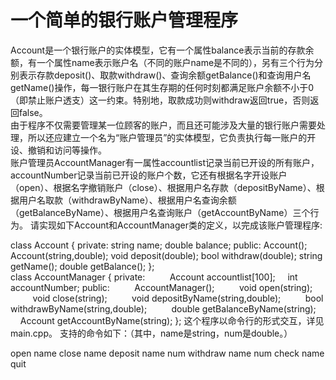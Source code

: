 # 一个简单的银行账户管理程序
Account是一个银行账户的实体模型，它有一个属性balance表示当前的存款余额，有一个属性name表示账户名（不同的账户name是不同的），另有三个行为分别表示存款deposit()、取款withdraw()、查询余额getBalance()和查询用户名getName()操作，每一银行账户在其生存期的任何时刻都满足账户余额不小于0（即禁止账户透支）这一约束。特别地，取款成功则withdraw返回true，否则返回false。  
由于程序不仅需要管理某一位顾客的账户，而且还可能涉及大量的银行账户需要处理，所以还应建立一个名为“账户管理员”的实体模型，它负责执行每一账户的开设、撤销和访问等操作。  
账户管理员AccountManager有一属性accountlist记录当前已开设的所有账户，accountNumber记录当前已开设的账户个数，它还有根据名字开设账户（open）、根据名字撤销账户（close）、根据用户名存款（depositByName）、根据用户名取款（withdrawByName）、根据用户名查询余额（getBalanceByName）、根据用户名查询账户（getAccountByName）三个行为。 请实现如下Account和AccountManager类的定义，以完成该账户管理程序:  
  
class Account
{
private:
  string name;
  double balance;
public:
  Account();
  Account(string,double);
  void deposit(double);
  bool withdraw(double);
  string getName();
  double getBalance();
};  
class AccountManager
{
private:
&nbsp;&nbsp;&nbsp;&nbsp;&nbsp;&nbsp;&nbsp;&nbsp; Account accountlist[100];
&nbsp;&nbsp;&nbsp;      int accountNumber;
public:
&nbsp;&nbsp;&nbsp;&nbsp;&nbsp;&nbsp;&nbsp;&nbsp; AccountManager();
&nbsp;&nbsp;&nbsp;&nbsp;&nbsp;&nbsp;&nbsp;&nbsp; void open(string);
&nbsp;&nbsp;&nbsp;&nbsp;&nbsp;&nbsp;&nbsp;&nbsp; void close(string);
&nbsp;&nbsp;&nbsp;&nbsp;&nbsp;&nbsp;&nbsp;&nbsp; void depositByName(string,double);
&nbsp;&nbsp;&nbsp;&nbsp;&nbsp;&nbsp;&nbsp;&nbsp; bool withdrawByName(string,double);
&nbsp;&nbsp;&nbsp;&nbsp;&nbsp;&nbsp;&nbsp;&nbsp; double getBalanceByName(string);
&nbsp;&nbsp;&nbsp;      Account getAccountByName(string);
};
这个程序以命令行的形式交互，详见main.cpp。 支持的命令如下：（其中，name是string，num是double。）

open name
close name
deposit name num
withdraw name num
check name
quit
